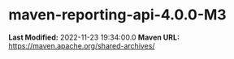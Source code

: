 # maven-reporting-api-4.0.0-M3

**Last Modified:** 2022-11-23 19:34:00.0
**Maven URL:** https://maven.apache.org/shared-archives/
